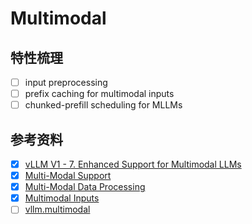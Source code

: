 # Multimodal

## 特性梳理

- [ ] input preprocessing
- [ ] prefix caching for multimodal inputs
- [ ] chunked-prefill scheduling for MLLMs

## 参考资料

- [x] [vLLM V1 - 7. Enhanced Support for Multimodal LLMs](https://blog.vllm.ai/2025/01/27/v1-alpha-release.html)
- [x] [Multi-Modal Support](https://docs.vllm.ai/en/latest/contributing/model/multimodal.html)
- [x] [Multi-Modal Data Processing](https://docs.vllm.ai/en/latest/design/mm_processing.html)
- [x] [Multimodal Inputs](https://docs.vllm.ai/en/stable/features/multimodal_inputs.html)
- [ ] [vllm.multimodal](https://docs.vllm.ai/en/latest/api/vllm/multimodal/index.html)
